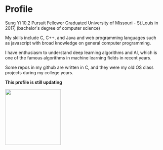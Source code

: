 # Profile

Sung Yi
10.2 Pursuit Fellower
Graduated University of Missouri - St.Louis in 2017, (bachelor's degree of computer science)

My skills include C, C++, and Java and web programming languages such as javascript with broad knowledge on general computer programming.

I have enthusiasm to understand deep learning algorithms and AI, which is one of the famous algorithms in  machine learning fields in recent years. 

Some repos in my github are written in C, and they were my old OS class projects during my college years.

__This profile is still updating__

<img height="180em" src="https://github-readme-stats.vercel.app/api?username=dreamseekerfromn&show_icons=true&hide_border=true&&count_private=true&include_all_commits=true" />
